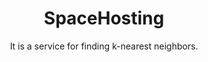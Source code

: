</p>
<br><br>
<p align="center">
    <h1 align="center">SpaceHosting</h1>
    <p align="center">It is a service for finding k-nearest neighbors.</p>
    <br><br><br>
</p>
